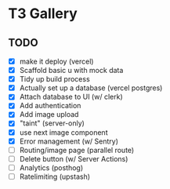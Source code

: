 # T3 Gallery

## TODO

- [x] make it deploy (vercel)
- [x] Scaffold basic u with mock data
- [x] Tidy up build process
- [x] Actually set up a database (vercel postgres)
- [x] Attach database to UI (w/ clerk)
- [x] Add authentication
- [x] Add image upload
- [x] "taint" (server-only)
- [x] use next image component
- [x] Error management (w/ Sentry)
- [ ] Routing/image page (parallel route)
- [ ] Delete button (w/ Server Actions)
- [ ] Analytics (posthog)
- [ ] Ratelimiting (upstash)
